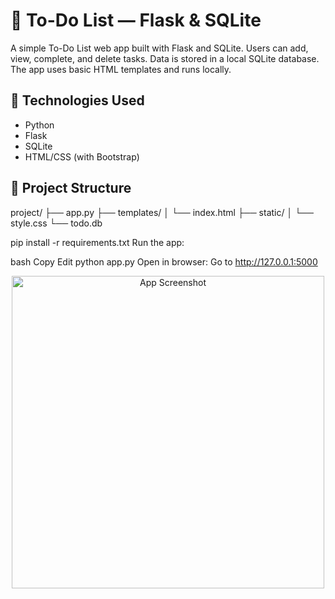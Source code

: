 # 📝 To-Do List — Flask & SQLite

A simple To-Do List web app built with Flask and SQLite. Users can add, view, complete, and delete tasks. Data is stored in a local SQLite database. The app uses basic HTML templates and runs locally.

## 🔧 Technologies Used

- Python
- Flask
- SQLite
- HTML/CSS (with Bootstrap)

## 📂 Project Structure

project/
├── app.py
├── templates/
│ └── index.html
├── static/
│ └── style.css
└── todo.db

pip install -r requirements.txt
Run the app:

bash
Copy
Edit
python app.py
Open in browser:
Go to http://127.0.0.1:5000



<p align="center">
  <img src="Pictures/to-do.png" width="500" alt="App Screenshot">
</p>
